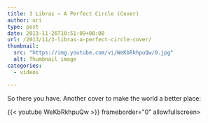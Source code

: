 ```yaml
---
title: 3 Libras – A Perfect Circle (Cover)
author: uri
type: post
date: 2013-11-26T10:51:09+00:00
url: /2013/11/3-libras-a-perfect-circle-cover/
thumbnail:
  src: "https://img.youtube.com/vi/WeKbRkhpuQw/0.jpg"
  alt: Thumbnail image
categories:
  - vídeos

---
```

So there you have. Another cover to make the world a better place:

{{< youtube WeKbRkhpuQw >}} frameborder="0" allowfullscreen></iframe>